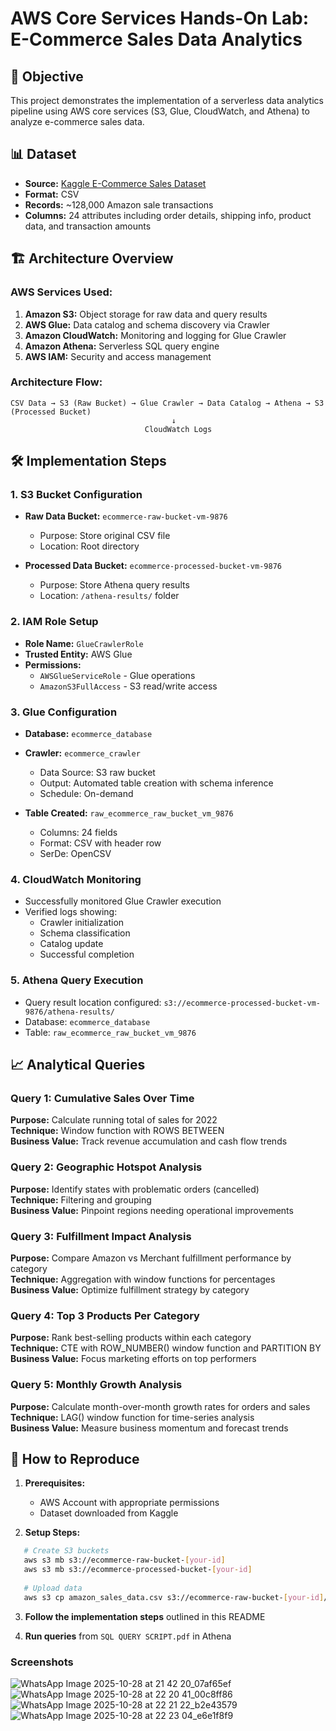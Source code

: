 # AWS Core Services Hands-On Lab: E-Commerce Sales Data Analytics

## 🎯 Objective
This project demonstrates the implementation of a serverless data analytics pipeline using AWS core services (S3, Glue, CloudWatch, and Athena) to analyze e-commerce sales data.

## 📊 Dataset
- **Source:** [Kaggle E-Commerce Sales Dataset](https://www.kaggle.com/datasets/thedevastator/unlock-profits-with-e-commerce-sales-data)
- **Format:** CSV
- **Records:** ~128,000 Amazon sale transactions
- **Columns:** 24 attributes including order details, shipping info, product data, and transaction amounts

## 🏗️ Architecture Overview

### AWS Services Used:
1. **Amazon S3:** Object storage for raw data and query results
2. **AWS Glue:** Data catalog and schema discovery via Crawler
3. **Amazon CloudWatch:** Monitoring and logging for Glue Crawler
4. **Amazon Athena:** Serverless SQL query engine
5. **AWS IAM:** Security and access management

### Architecture Flow:
```
CSV Data → S3 (Raw Bucket) → Glue Crawler → Data Catalog → Athena → S3 (Processed Bucket)
                                    ↓
                              CloudWatch Logs
```

## 🛠️ Implementation Steps

### 1. S3 Bucket Configuration
- **Raw Data Bucket:** `ecommerce-raw-bucket-vm-9876`
  - Purpose: Store original CSV file
  - Location: Root directory
  
- **Processed Data Bucket:** `ecommerce-processed-bucket-vm-9876`
  - Purpose: Store Athena query results
  - Location: `/athena-results/` folder

### 2. IAM Role Setup
- **Role Name:** `GlueCrawlerRole`
- **Trusted Entity:** AWS Glue
- **Permissions:**
  - `AWSGlueServiceRole` - Glue operations
  - `AmazonS3FullAccess` - S3 read/write access

### 3. Glue Configuration
- **Database:** `ecommerce_database`
- **Crawler:** `ecommerce_crawler`
  - Data Source: S3 raw bucket
  - Output: Automated table creation with schema inference
  - Schedule: On-demand
  
- **Table Created:** `raw_ecommerce_raw_bucket_vm_9876`
  - Columns: 24 fields
  - Format: CSV with header row
  - SerDe: OpenCSV

### 4. CloudWatch Monitoring
- Successfully monitored Glue Crawler execution
- Verified logs showing:
  - Crawler initialization
  - Schema classification
  - Catalog update
  - Successful completion

### 5. Athena Query Execution
- Query result location configured: `s3://ecommerce-processed-bucket-vm-9876/athena-results/`
- Database: `ecommerce_database`
- Table: `raw_ecommerce_raw_bucket_vm_9876`

## 📈 Analytical Queries

### Query 1: Cumulative Sales Over Time
**Purpose:** Calculate running total of sales for 2022  
**Technique:** Window function with ROWS BETWEEN  
**Business Value:** Track revenue accumulation and cash flow trends

### Query 2: Geographic Hotspot Analysis
**Purpose:** Identify states with problematic orders (cancelled)  
**Technique:** Filtering and grouping  
**Business Value:** Pinpoint regions needing operational improvements

### Query 3: Fulfillment Impact Analysis
**Purpose:** Compare Amazon vs Merchant fulfillment performance by category  
**Technique:** Aggregation with window functions for percentages  
**Business Value:** Optimize fulfillment strategy by category

### Query 4: Top 3 Products Per Category
**Purpose:** Rank best-selling products within each category  
**Technique:** CTE with ROW_NUMBER() window function and PARTITION BY  
**Business Value:** Focus marketing efforts on top performers

### Query 5: Monthly Growth Analysis
**Purpose:** Calculate month-over-month growth rates for orders and sales  
**Technique:** LAG() window function for time-series analysis  
**Business Value:** Measure business momentum and forecast trends



## 🚀 How to Reproduce

1. **Prerequisites:**
   - AWS Account with appropriate permissions
   - Dataset downloaded from Kaggle

2. **Setup Steps:**
```bash
   # Create S3 buckets
   aws s3 mb s3://ecommerce-raw-bucket-[your-id]
   aws s3 mb s3://ecommerce-processed-bucket-[your-id]
   
   # Upload data
   aws s3 cp amazon_sales_data.csv s3://ecommerce-raw-bucket-[your-id]/
```

3. **Follow the implementation steps** outlined in this README

4. **Run queries** from `SQL QUERY SCRIPT.pdf` in Athena




### **Screenshots**
![WhatsApp Image 2025-10-28 at 21 42 20_07af65ef](https://github.com/user-attachments/assets/3506faf8-03c3-490e-a2f7-5da881d18faf)
![WhatsApp Image 2025-10-28 at 22 20 41_00c8ff86](https://github.com/user-attachments/assets/34132cc7-a18c-4cf1-8cad-505383c12156)
![WhatsApp Image 2025-10-28 at 22 21 22_b2e43579](https://github.com/user-attachments/assets/f51a4e72-26ad-43e2-ba1f-978ed840ae33)
![WhatsApp Image 2025-10-28 at 22 23 04_e6e1f8f9](https://github.com/user-attachments/assets/96ee34a4-b0e0-49cb-a413-58f9a567db04)


